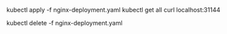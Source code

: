 kubectl apply -f nginx-deployment.yaml
kubectl get all
curl localhost:31144

kubectl delete -f nginx-deployment.yaml